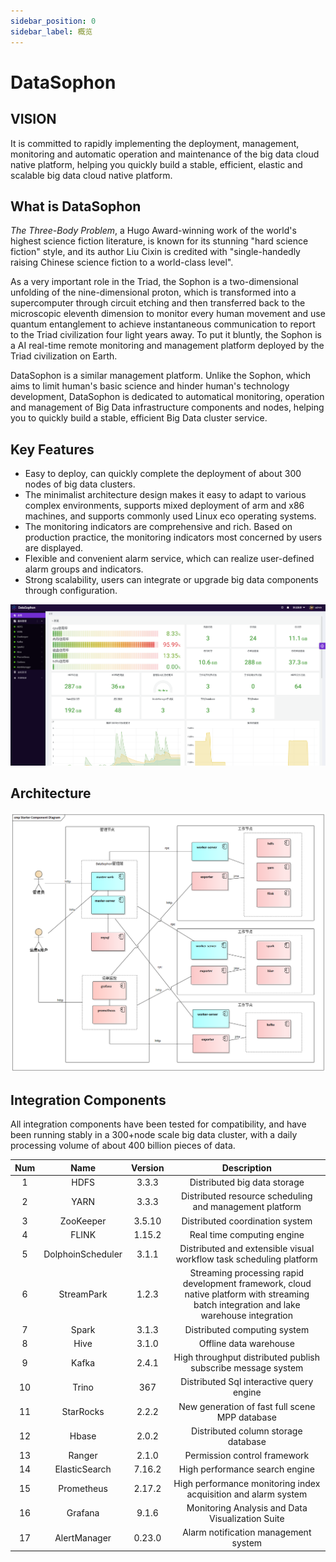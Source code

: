 ```yaml
---
sidebar_position: 0
sidebar_label: 概览
---
```

# DataSophon

## VISION
It is committed to rapidly implementing the deployment, management, monitoring and automatic operation and maintenance of the big data cloud native platform, helping you quickly build a stable, efficient, elastic and scalable big data cloud native platform.

## What is DataSophon
*The Three-Body Problem*, a Hugo Award-winning work of the world's highest science fiction literature, is known for its stunning "hard science fiction" style, and its author Liu Cixin is credited with "single-handedly raising Chinese science fiction to a world-class level".

As a very important role in the Triad, the Sophon is a two-dimensional unfolding of the nine-dimensional proton, which is transformed into a supercomputer through circuit etching and then transferred back to the microscopic eleventh dimension to monitor every human movement and use quantum entanglement to achieve instantaneous communication to report to the Triad civilization four light years away. To put it bluntly, the Sophon is a AI real-time remote monitoring and management platform deployed by the Triad civilization on Earth.

DataSophon is a similar management platform. Unlike the Sophon, which aims to limit human's basic science and hinder human's technology development, DataSophon is dedicated to automatical monitoring, operation and management of Big Data infrastructure components and nodes, helping you to quickly build a stable, efficient Big Data cluster service.

## Key Features

* Easy to deploy, can quickly complete the deployment of about 300 nodes of big data clusters.
* The minimalist architecture design makes it easy to adapt to various complex environments, supports mixed deployment of arm and x86 machines, and supports commonly used Linux eco operating systems.
* The monitoring indicators are comprehensive and rich. Based on production practice, the monitoring indicators most concerned by users are displayed.
* Flexible and convenient alarm service, which can realize user-defined alarm groups and indicators.
* Strong scalability, users can integrate or upgrade big data components through configuration.

![image-20221108214631743](./image-20221108214631743.png)

## Architecture

![img](./archive.png)

## Integration Components

All integration components have been tested for compatibility, and have been running stably in a 300+node scale big data cluster, with a daily processing volume of about 400 billion pieces of data.

| Num  |       Name        | Version |                         Description                          |
| :--: | :---------------: | :-----: | :----------------------------------------------------------: |
|  1   |       HDFS        |  3.3.3  |                 Distributed big data storage                 |
|  2   |       YARN        |  3.3.3  |   Distributed resource scheduling and management platform    |
|  3   |     ZooKeeper     | 3.5.10  |               Distributed coordination system                |
|  4   |       FLINK       | 1.15.2  |                  Real time computing engine                  |
|  5   | DolphoinScheduler |  3.1.1  | Distributed and extensible visual workflow task scheduling platform |
|  6   |    StreamPark     |  1.2.3  | Streaming processing rapid development framework, cloud native platform with streaming batch integration and lake warehouse integration |
|  7   |       Spark       |  3.1.3  |                 Distributed computing system                 |
|  8   |       Hive        |  3.1.0  |                    Offline data warehouse                    |
|  9   |       Kafka       |  2.4.1  | High throughput distributed publish subscribe message system |
|  10  |       Trino       |   367   |           Distributed Sql interactive query engine           |
|  11  |     StarRocks     |  2.2.2  |        New generation of fast full scene MPP database        |
|  12  |       Hbase       |  2.0.2  |             Distributed column storage database              |
|  13  |      Ranger       |  2.1.0  |                 Permission control framework                 |
|  14  |   ElasticSearch   | 7.16.2  |                High performance search engine                |
|  15  |    Prometheus     | 2.17.2  | High performance monitoring index acquisition and alarm system |
|  16  |      Grafana      |  9.1.6  |       Monitoring Analysis and Data Visualization Suite       |
|  17  |   AlertManager    | 0.23.0  |             Alarm notification management system             |

